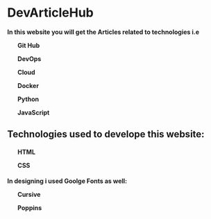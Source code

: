 <h1>DevArticleHub</h1>
<b><p>In this website you will get the Articles related to technologies i.e</p>
<list>
    <ul>Git Hub</ul>
    <ul>DevOps</ul>
    <ul>Cloud</ul>
    <ul>Docker</ul>
    <ul>Python</ul>
    <ul>JavaScript</ul></b>
<h2>Technologies used to develope this website:</h2>
<b>
  <h4>
      <list>
            <ul>HTML</ul>
            <ul>CSS</ul>
        </list>
    </h4>
</b>
<b>
    <p>In designing i used <b>Goolge Fonts</b> as well:</p>
    <list>
        <ul>Cursive</ul>
        <ul>Poppins</ul>
    </list>
</b>
